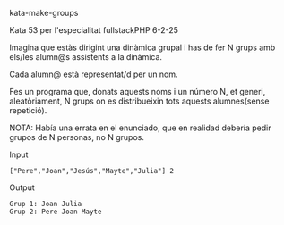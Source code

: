 kata-make-groups

Kata 53 per l'especialitat fullstackPHP 6-2-25

Imagina que estàs dirigint una dinàmica grupal i has de fer N grups amb els/les alumn@s assistents a la dinàmica.

Cada alumn@ està representat/d per un nom.

Fes un programa que, donats aquests noms i un número N, et generi, aleatòriament, N grups on es distribueixin tots aquests alumnes(sense repetició).

NOTA: Había una errata en el enunciado, que en realidad debería pedir grupos de N personas, no N grupos.

Input

    ["Pere","Joan","Jesús","Mayte","Julia"] 2

Output

    Grup 1: Joan Julia
    Grup 2: Pere Joan Mayte
